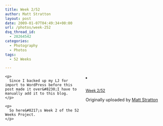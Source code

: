 ```yaml
---
title: Week 2/52
author: Matt Stratton
layout: post
date: 2009-01-07T04:49:34+00:00
url: /photos/week-252
dsq_thread_id:
  - 28264542
categories:
  - Photography
  - Photos
tags:
  - 52 Weeks

---
```

<div style="float:right;margin-left:10px;margin-bottom:10px;">
  <a title="photo sharing" href="https://www.flickr.com/photos/mugsy/3175808602/"><img style="border:solid 2px #000000;" src="https://farm4.static.flickr.com/3108/3175808602_6790f24750_m.jpg" alt="" /></a> </p> 
  
  <p>
    <span style="font-size:.9em;margin-top:0;"><br /> <a href="https://www.flickr.com/photos/mugsy/3175808602/">Week 2/52</a></span>
  </p>
  
  <p>
    Originally uploaded by <a href="https://www.flickr.com/people/mugsy/">Matt Stratton</a></div> 
    
    <p>
      Since I backed up my LJ for import to WordPress before this post made it over&#8230;I have to manually add it to this blog.
    </p>
    
    <p>
      So here&#8217;s Week 2 of the 52 Weeks Project.
    </p>